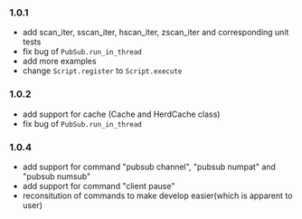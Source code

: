### 1.0.1
* add scan_iter, sscan_iter, hscan_iter, zscan_iter and corresponding unit tests
* fix bug of `PubSub.run_in_thread`
* add more examples
* change `Script.register` to `Script.execute`

### 1.0.2
* add support for cache (Cache and HerdCache class)
* fix bug of `PubSub.run_in_thread`

### 1.0.4
* add support for command "pubsub channel", "pubsub numpat" and "pubsub numsub"
* add support for command "client pause"
* reconsitution of commands to make develop easier(which is apparent to user)
